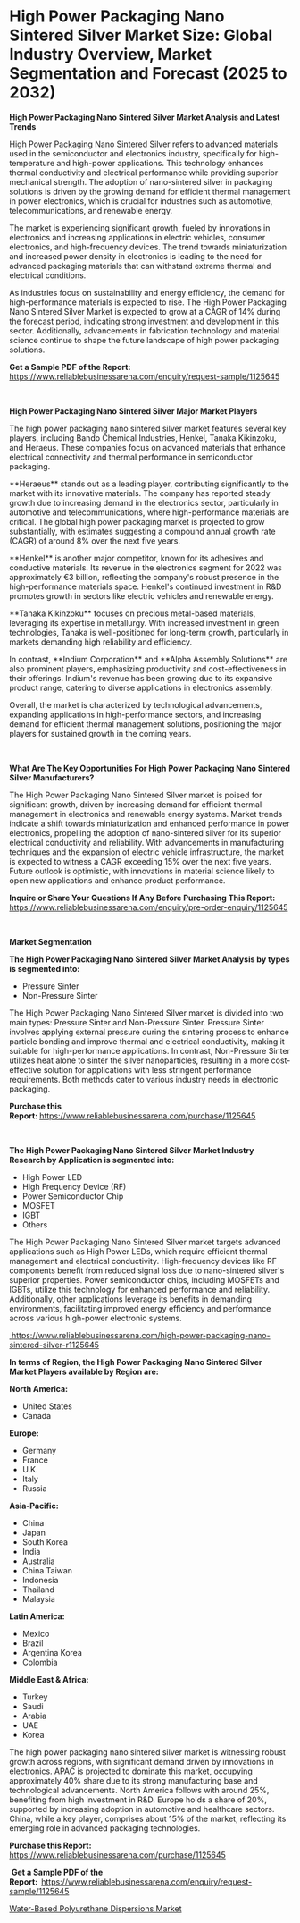 <p><h1>High Power Packaging Nano Sintered Silver Market Size: Global Industry Overview, Market Segmentation and Forecast (2025 to 2032)</h1></p><p><strong>High Power Packaging Nano Sintered Silver Market Analysis and Latest Trends</strong></p>
<p><p>High Power Packaging Nano Sintered Silver refers to advanced materials used in the semiconductor and electronics industry, specifically for high-temperature and high-power applications. This technology enhances thermal conductivity and electrical performance while providing superior mechanical strength. The adoption of nano-sintered silver in packaging solutions is driven by the growing demand for efficient thermal management in power electronics, which is crucial for industries such as automotive, telecommunications, and renewable energy.</p><p>The market is experiencing significant growth, fueled by innovations in electronics and increasing applications in electric vehicles, consumer electronics, and high-frequency devices. The trend towards miniaturization and increased power density in electronics is leading to the need for advanced packaging materials that can withstand extreme thermal and electrical conditions.</p><p>As industries focus on sustainability and energy efficiency, the demand for high-performance materials is expected to rise. The High Power Packaging Nano Sintered Silver Market is expected to grow at a CAGR of 14% during the forecast period, indicating strong investment and development in this sector. Additionally, advancements in fabrication technology and material science continue to shape the future landscape of high power packaging solutions.</p></p>
<p><strong>Get a Sample PDF of the Report:&nbsp;</strong> <a href="https://www.reliablebusinessarena.com/enquiry/request-sample/1125645?utm_campaign=2566&utm_medium=2&utm_source=Github&utm_content=ia&utm_term=02042025&utm_id=high-power-packaging-nano-sintered-silver">https://www.reliablebusinessarena.com/enquiry/request-sample/1125645</a></p>
<p>&nbsp;</p>
<p><strong>High Power Packaging Nano Sintered Silver Major Market Players</strong></p>
<p><p>The high power packaging nano sintered silver market features several key players, including Bando Chemical Industries, Henkel, Tanaka Kikinzoku, and Heraeus. These companies focus on advanced materials that enhance electrical connectivity and thermal performance in semiconductor packaging.</p><p>**Heraeus** stands out as a leading player, contributing significantly to the market with its innovative materials. The company has reported steady growth due to increasing demand in the electronics sector, particularly in automotive and telecommunications, where high-performance materials are critical. The global high power packaging market is projected to grow substantially, with estimates suggesting a compound annual growth rate (CAGR) of around 8% over the next five years.</p><p>**Henkel** is another major competitor, known for its adhesives and conductive materials. Its revenue in the electronics segment for 2022 was approximately €3 billion, reflecting the company's robust presence in the high-performance materials space. Henkel's continued investment in R&D promotes growth in sectors like electric vehicles and renewable energy.</p><p>**Tanaka Kikinzoku** focuses on precious metal-based materials, leveraging its expertise in metallurgy. With increased investment in green technologies, Tanaka is well-positioned for long-term growth, particularly in markets demanding high reliability and efficiency.</p><p>In contrast, **Indium Corporation** and **Alpha Assembly Solutions** are also prominent players, emphasizing productivity and cost-effectiveness in their offerings. Indium's revenue has been growing due to its expansive product range, catering to diverse applications in electronics assembly. </p><p>Overall, the market is characterized by technological advancements, expanding applications in high-performance sectors, and increasing demand for efficient thermal management solutions, positioning the major players for sustained growth in the coming years.</p></p>
<p>&nbsp;</p>
<p><strong>What Are The Key Opportunities For High Power Packaging Nano Sintered Silver Manufacturers?</strong></p>
<p><p>The High Power Packaging Nano Sintered Silver market is poised for significant growth, driven by increasing demand for efficient thermal management in electronics and renewable energy systems. Market trends indicate a shift towards miniaturization and enhanced performance in power electronics, propelling the adoption of nano-sintered silver for its superior electrical conductivity and reliability. With advancements in manufacturing techniques and the expansion of electric vehicle infrastructure, the market is expected to witness a CAGR exceeding 15% over the next five years. Future outlook is optimistic, with innovations in material science likely to open new applications and enhance product performance.</p></p>
<p><strong>Inquire or Share Your Questions If Any Before Purchasing This Report:</strong> <a href="https://www.reliablebusinessarena.com/enquiry/pre-order-enquiry/1125645?utm_campaign=2566&utm_medium=2&utm_source=Github&utm_content=ia&utm_term=02042025&utm_id=high-power-packaging-nano-sintered-silver">https://www.reliablebusinessarena.com/enquiry/pre-order-enquiry/1125645</a></p>
<p>&nbsp;</p>
<p><strong>Market Segmentation</strong></p>
<p><strong>The High Power Packaging Nano Sintered Silver Market Analysis by types is segmented into:</strong></p>
<p><ul><li>Pressure Sinter</li><li>Non-Pressure Sinter</li></ul></p>
<p><p>The High Power Packaging Nano Sintered Silver market is divided into two main types: Pressure Sinter and Non-Pressure Sinter. Pressure Sinter involves applying external pressure during the sintering process to enhance particle bonding and improve thermal and electrical conductivity, making it suitable for high-performance applications. In contrast, Non-Pressure Sinter utilizes heat alone to sinter the silver nanoparticles, resulting in a more cost-effective solution for applications with less stringent performance requirements. Both methods cater to various industry needs in electronic packaging.</p></p>
<p><strong>Purchase this Report:&nbsp;</strong><a href="https://www.reliablebusinessarena.com/purchase/1125645?utm_campaign=2566&utm_medium=2&utm_source=Github&utm_content=ia&utm_term=02042025&utm_id=high-power-packaging-nano-sintered-silver">https://www.reliablebusinessarena.com/purchase/1125645</a></p>
<p>&nbsp;</p>
<p><strong>The High Power Packaging Nano Sintered Silver Market Industry Research by Application is segmented into:</strong></p>
<p><ul><li>High Power LED</li><li>High Frequency Device (RF)</li><li>Power Semiconductor Chip</li><li>MOSFET</li><li>IGBT</li><li>Others</li></ul></p>
<p><p>The High Power Packaging Nano Sintered Silver market targets advanced applications such as High Power LEDs, which require efficient thermal management and electrical conductivity. High-frequency devices like RF components benefit from reduced signal loss due to nano-sintered silver's superior properties. Power semiconductor chips, including MOSFETs and IGBTs, utilize this technology for enhanced performance and reliability. Additionally, other applications leverage its benefits in demanding environments, facilitating improved energy efficiency and performance across various high-power electronic systems.</p></p>
<p><a href="https://www.reliablebusinessarena.com/high-power-packaging-nano-sintered-silver-r1125645?utm_campaign=2566&utm_medium=2&utm_source=Github&utm_content=ia&utm_term=02042025&utm_id=high-power-packaging-nano-sintered-silver">&nbsp;https://www.reliablebusinessarena.com/high-power-packaging-nano-sintered-silver-r1125645</a></p>
<p><strong>In terms of Region, the High Power Packaging Nano Sintered Silver Market Players available by Region are:</strong></p>
<p>
    <p> <strong> North America: </strong>
        <ul>
            <li>United States</li>
            <li>Canada</li>
        </ul>
        </p> 
    <p> <strong> Europe: </strong>
        <ul>
            <li>Germany</li>
            <li>France</li>
            <li>U.K.</li>
            <li>Italy</li>
            <li>Russia</li>
        </ul>
        </p> 
    <p> <strong> Asia-Pacific: </strong>
        <ul>
            <li>China</li>
            <li>Japan</li>
            <li>South Korea</li>
            <li>India</li>
            <li>Australia</li>
            <li>China Taiwan</li>
            <li>Indonesia</li>
            <li>Thailand</li>
            <li>Malaysia</li>
        </ul>
        </p> 
    <p> <strong> Latin America: </strong>
        <ul>
            <li>Mexico</li>
            <li>Brazil</li>
            <li>Argentina Korea</li>
            <li>Colombia</li>
        </ul>
        </p> 
    <p> <strong> Middle East & Africa: </strong>
        <ul>
            <li>Turkey</li>
            <li>Saudi</li>
            <li>Arabia</li>
            <li>UAE</li>
            <li>Korea</li>
        </ul>
    </p>
    </p>
<p><p>The high power packaging nano sintered silver market is witnessing robust growth across regions, with significant demand driven by innovations in electronics. APAC is projected to dominate this market, occupying approximately 40% share due to its strong manufacturing base and technological advancements. North America follows with around 25%, benefiting from high investment in R&D. Europe holds a share of 20%, supported by increasing adoption in automotive and healthcare sectors. China, while a key player, comprises about 15% of the market, reflecting its emerging role in advanced packaging technologies.</p></p>
<p><strong>Purchase this Report: </strong><a href="https://www.reliablebusinessarena.com/purchase/1125645?utm_campaign=2566&utm_medium=2&utm_source=Github&utm_content=ia&utm_term=02042025&utm_id=high-power-packaging-nano-sintered-silver">https://www.reliablebusinessarena.com/purchase/1125645</a></p>
<p>&nbsp;<strong>Get a Sample PDF of the Report:&nbsp;&nbsp;</strong><a href="https://www.reliablebusinessarena.com/enquiry/request-sample/1125645?utm_campaign=2566&utm_medium=2&utm_source=Github&utm_content=ia&utm_term=02042025&utm_id=high-power-packaging-nano-sintered-silver">https://www.reliablebusinessarena.com/enquiry/request-sample/1125645</a></p>
<p><strong></strong></p>
<p><p><a href="https://github.com/boitafbg/Market-Research-Report-List-1/blob/main/water-based-polyurethane-dispersions-market.md?utm_campaign=2566&utm_medium=2&utm_source=Github&utm_content=ia&utm_term=02042025&utm_id=high-power-packaging-nano-sintered-silver">Water-Based Polyurethane Dispersions Market</a></p></p>